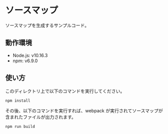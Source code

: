 # ソースマップ

ソースマップを生成するサンプルコード。

## 動作環境

- Node.js: v10.16.3
- npm: v6.9.0

## 使い方

このディレクトリ上で以下のコマンドを実行してください。

```
npm install
```

その後、以下のコマンドを実行すれば、webpack が実行されてソースマップが含まれたファイルが出力されます。

```
npm run build
```

